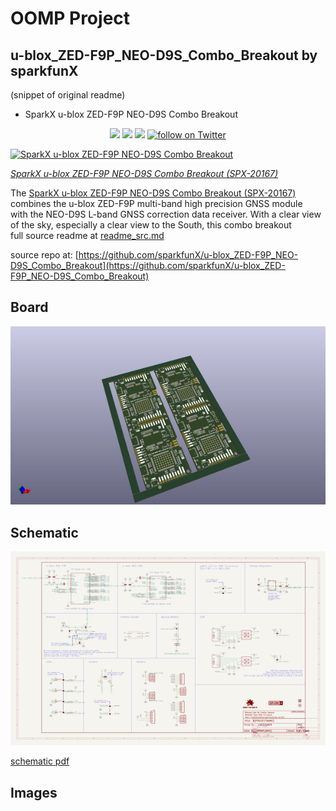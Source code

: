 # OOMP Project  
## u-blox_ZED-F9P_NEO-D9S_Combo_Breakout  by sparkfunX  
  
(snippet of original readme)  
  
- SparkX u-blox ZED-F9P NEO-D9S Combo Breakout  
  
<p align="center">  
  <a href="https://github.com/sparkfunX/u-blox_ZED-F9P_NEO-D9S_Combo_Breakout/issues" alt="Issues">  
    <img src="https://img.shields.io/github/issues/sparkfunX/u-blox_ZED-F9P_NEO-D9S_Combo_Breakout.svg" /></a>  
  <a href="https://github.com/sparkfunX/u-blox_ZED-F9P_NEO-D9S_Combo_Breakout/actions" alt="Actions">  
    <img src="https://github.com/sparkfunX/u-blox_ZED-F9P_NEO-D9S_Combo_Breakout/actions/workflows/mkdocs.yml/badge.svg" /></a>  
  <a href="https://github.com/sparkfunX/u-blox_ZED-F9P_NEO-D9S_Combo_Breakout/blob/main/LICENSE.md" alt="License">  
    <img src="https://img.shields.io/badge/license-CC%20BY--SA%204.0-EF9421.svg" /></a>  
  <a href="https://twitter.com/intent/follow?screen_name=sparkfun">  
    <img src="https://img.shields.io/twitter/follow/sparkfun.svg?style=social&logo=twitter" alt="follow on Twitter"></a>  
</p>  
  
[![SparkX u-blox ZED-F9P NEO-D9S Combo Breakout](https://cdn.sparkfun.com//assets/parts/1/9/9/6/7/ZED-F9P_NEO-D9S_Combo_Board-_01.jpg)](https://www.sparkfun.com/products/20167)  
  
*[SparkX u-blox ZED-F9P NEO-D9S Combo Breakout (SPX-20167)](https://www.sparkfun.com/products/20167)*  
  
The [SparkX u-blox ZED-F9P NEO-D9S Combo Breakout (SPX-20167)](https://www.sparkfun.com/products/20167) combines the u-blox ZED-F9P multi-band high precision GNSS module  
with the NEO-D9S L-band GNSS correction data receiver. With a clear view of the sky, especially a clear view to the South, this combo breakout   
  full source readme at [readme_src.md](readme_src.md)  
  
source repo at: [https://github.com/sparkfunX/u-blox_ZED-F9P_NEO-D9S_Combo_Breakout](https://github.com/sparkfunX/u-blox_ZED-F9P_NEO-D9S_Combo_Breakout)  
## Board  
  
[![working_3d.png](working_3d_600.png)](working_3d.png)  
## Schematic  
  
[![working_schematic.png](working_schematic_600.png)](working_schematic.png)  
  
[schematic pdf](working_schematic.pdf)  
## Images  
